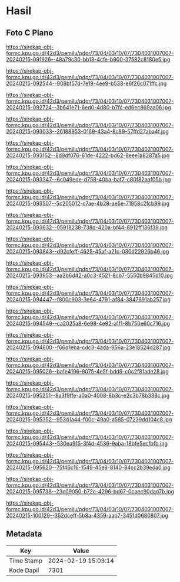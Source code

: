 # Hasil

## Foto C Plano

https://sirekap-obj-formc.kpu.go.id/42d3/pemilu/pdpr/73/04/03/10/07/7304031007007-20240215-091926--48a79c30-bb13-4cfe-b900-37582c8180e5.jpg

https://sirekap-obj-formc.kpu.go.id/42d3/pemilu/pdpr/73/04/03/10/07/7304031007007-20240215-092544--908bf57d-7e19-4ee9-b538-e6f26c071ffc.jpg

https://sirekap-obj-formc.kpu.go.id/42d3/pemilu/pdpr/73/04/03/10/07/7304031007007-20240215-092724--3b641e71-6ed0-4d80-b7fc-ed6ec869aa06.jpg

https://sirekap-obj-formc.kpu.go.id/42d3/pemilu/pdpr/73/04/03/10/07/7304031007007-20240215-093033--26188953-0169-43a4-8c89-57ffd27aba4f.jpg

https://sirekap-obj-formc.kpu.go.id/42d3/pemilu/pdpr/73/04/03/10/07/7304031007007-20240215-093152--8d9df076-61de-4222-bd62-8eee1a8287a5.jpg

https://sirekap-obj-formc.kpu.go.id/42d3/pemilu/pdpr/73/04/03/10/07/7304031007007-20240215-093347--6c049ede-d758-40ba-baf7-c80f82aaf05b.jpg

https://sirekap-obj-formc.kpu.go.id/42d3/pemilu/pdpr/73/04/03/10/07/7304031007007-20240215-093507--5c205012-c7ae-4b28-ae5e-71958c2fcb89.jpg

https://sirekap-obj-formc.kpu.go.id/42d3/pemilu/pdpr/73/04/03/10/07/7304031007007-20240215-093632--05918238-738d-420a-bf44-8912ff136f39.jpg

https://sirekap-obj-formc.kpu.go.id/42d3/pemilu/pdpr/73/04/03/10/07/7304031007007-20240215-093843--d92cfeff-4625-45af-a21c-030d22926b46.jpg

https://sirekap-obj-formc.kpu.go.id/42d3/pemilu/pdpr/73/04/03/10/07/7304031007007-20240215-093953--aa2b6d42-a0c3-4521-8cb7-5550b9845d10.jpg

https://sirekap-obj-formc.kpu.go.id/42d3/pemilu/pdpr/73/04/03/10/07/7304031007007-20240215-094447--f800c903-3e64-4791-af84-3847691ab257.jpg

https://sirekap-obj-formc.kpu.go.id/42d3/pemilu/pdpr/73/04/03/10/07/7304031007007-20240215-094549--ca2025a8-6e98-4e92-a1f1-8b750e60c716.jpg

https://sirekap-obj-formc.kpu.go.id/42d3/pemilu/pdpr/73/04/03/10/07/7304031007007-20240215-094800--f66d1eba-cdc3-4ada-956a-23e18524d287.jpg

https://sirekap-obj-formc.kpu.go.id/42d3/pemilu/pdpr/73/04/03/10/07/7304031007007-20240215-095026--ba1e4196-9075-4e5f-bdd9-c0c2f81ade28.jpg

https://sirekap-obj-formc.kpu.go.id/42d3/pemilu/pdpr/73/04/03/10/07/7304031007007-20240215-095251--8a3f9ffe-a0a0-4008-8b3c-e2c3b78b338c.jpg

https://sirekap-obj-formc.kpu.go.id/42d3/pemilu/pdpr/73/04/03/10/07/7304031007007-20240215-095352--953d1a44-f00c-49a0-a585-07239dd104c8.jpg

https://sirekap-obj-formc.kpu.go.id/42d3/pemilu/pdpr/73/04/03/10/07/7304031007007-20240215-095443--530ea915-3f4d-4536-9aba-18bfe5ecfbfb.jpg

https://sirekap-obj-formc.kpu.go.id/42d3/pemilu/pdpr/73/04/03/10/07/7304031007007-20240215-095620--75f46c16-1549-45e8-8140-84cc2b39eda0.jpg

https://sirekap-obj-formc.kpu.go.id/42d3/pemilu/pdpr/73/04/03/10/07/7304031007007-20240215-095738--23c09050-b72c-4296-bd67-0caec90dad7b.jpg

https://sirekap-obj-formc.kpu.go.id/42d3/pemilu/pdpr/73/04/03/10/07/7304031007007-20240215-100129--352dceff-5b8a-4359-aab7-3451d0680807.jpg


## Metadata

| Key        | Value               |
| ---------- | ------------------- |
| Time Stamp | 2024-02-19 15:03:14 |
| Kode Dapil | 7301                |



